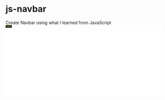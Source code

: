 # js-navbar
Create Navbar using what I learned from JavaScript
![](https://github.com/MohamedKhamisMostafa/js-navbar/blob/main/screenshot.png)
